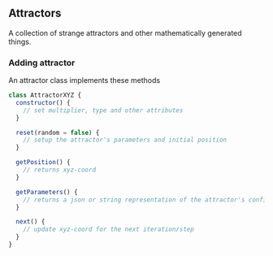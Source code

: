 ## Attractors
A collection of strange attractors and other mathematically generated things.



### Adding attractor
An attractor class implements these methods

```js
class AttractorXYZ {
  constructor() {
    // set multiplier, type and other attributes
  }

  reset(random = false) {
    // setup the attractor's parameters and initial position
  }

  getPosition() {
    // returns xyz-coord
  }

  getParameters() {
    // returns a json or string representation of the attractor's config
  }

  next() {
    // update xyz-coord for the next iteration/step
  }
}
```
